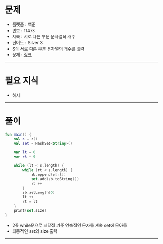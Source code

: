 # 문제
- 플랫폼 : 백준
- 번호 : 11478
- 제목 : 서로 다른 부분 문자열의 개수
- 난이도 : Silver 3
- S의 서로 다른 부분 문자열의 개수를 출력
- 문제 : <a href="https://www.acmicpc.net/problem/11478" target="_blank">링크</a>

---

# 필요 지식
- 해시

---

# 풀이
```kotlin
fun main() {
    val s = s()
    val set = HashSet<String>()

    var lt = 0
    var rt = 0

    while (lt < s.length) {
        while (rt < s.length) {
            sb.append(s[rt])
            set.add(sb.toString())
            rt ++
        }
        sb.setLength(0)
        lt ++
        rt = lt
    }
    print(set.size)
}
```
- 2중 while문으로 시작점 기준 연속적인 문자를 계속 set에 모아둠
- 최종적인 set의 size 출력

---

